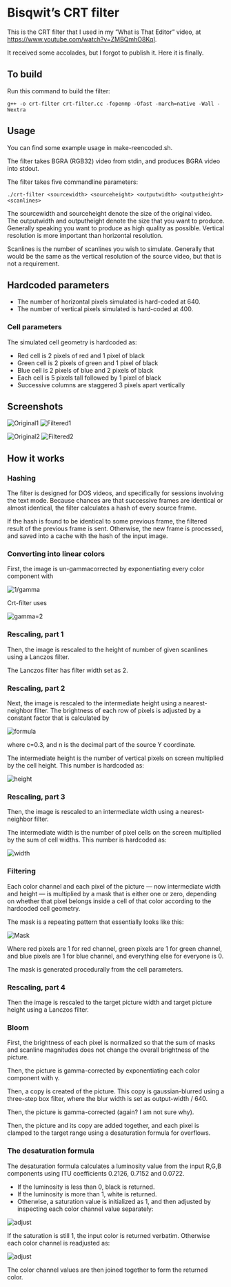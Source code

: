 # Bisqwit’s CRT filter

This is the CRT filter that I used in my ”What is That Editor” video,
at https://www.youtube.com/watch?v=ZMBQmhO8KqI.

It received some accolades, but I forgot to publish it.
Here it is finally.

## To build

Run this command to build the filter:

    g++ -o crt-filter crt-filter.cc -fopenmp -Ofast -march=native -Wall -Wextra

## Usage

You can find some example usage in make-reencoded.sh.

The filter takes BGRA (RGB32) video from stdin,
and produces BGRA video into stdout.

The filter takes five commandline parameters:

    ./crt-filter <sourcewidth> <sourceheight> <outputwidth> <outputheight> <scanlines>

The sourcewidth and sourceheight denote the size of the original video.
The outputwidth and outputheight denote the size that you want to produce.
Generally speaking you want to produce as high quality as possible.
Vertical resolution is more important than horizontal resolution.

Scanlines is the number of scanlines you wish to simulate.
Generally that would be the same as the vertical resolution of the source video,
but that is not a requirement.

## Hardcoded parameters

* The number of horizontal pixels simulated is hard-coded at 640.
* The number of vertical pixels simulated is hard-coded at 400.

### Cell parameters 

The simulated cell geometry is hardcoded as:

* Red cell is 2 pixels of red and 1 pixel of black
* Green cell is 2 pixels of green and 1 pixel of black
* Blue cell is 2 pixels of blue and 2 pixels of black
* Each cell is 5 pixels tall followed by 1 pixel of black
* Successive columns are staggered 3 pixels apart vertically

## Screenshots

![Original1](img/mpv-shot0001.jpg)
![Filtered1](img/mpv-shot0002.jpg)

![Original2](img/mpv-shot0003.jpg)
![Filtered2](img/mpv-shot0004.jpg)

## How it works

### Hashing

The filter is designed for DOS videos, and specifically for sessions
involving the text mode. Because chances are that successive frames are
identical or almost identical, the filter calculates a hash of every source frame.

If the hash is found to be identical to some previous frame,
the filtered result of the previous frame is sent.
Otherwise, the new frame is processed, and saved into a cache with the hash of the input image.

### Converting into linear colors

First, the image is un-gammacorrected by exponentiating every color component with

![1/gamma](https://render.githubusercontent.com/render/math?math=\gamma^{-1})

Crt-filter uses

![gamma=2](https://render.githubusercontent.com/render/math?math=\gamma=2)

### Rescaling, part 1

Then, the image is rescaled to the height of number of given scanlines
using a Lanczos filter.

The Lanczos filter has filter width set as 2.

### Rescaling, part 2

Next, the image is rescaled to the intermediate height using a nearest-neighbor filter.
The brightness of each row of pixels is adjusted by a constant factor
that is calculated by

![formula](https://render.githubusercontent.com/render/math?math=e^{-\frac{%28n-0.5%29^2}{2+c^2}})

where c=0.3, and n is the decimal part of the source Y coordinate.

The intermediate height is the number of vertical pixels on screen
multiplied by the cell height. This number is hardcoded as:

![height](https://render.githubusercontent.com/render/math?math=400\times%285%2B1%29=2400)

### Rescaling, part 3

Then, the image is rescaled to an intermediate width using a nearest-neighbor filter.

The intermediate width is the number of pixel cells on the screen
multiplied by the sum of cell widths. This number is hardcoded as:

![width](https://render.githubusercontent.com/render/math?math=640\times%282%2B1+%2B+2%2B1+%2B+2%2B2%29=6400)

### Filtering

Each color channel and each pixel of the picture — now intermediate width and height — is multiplied by a mask
that is either one or zero, depending on whether that pixel belongs inside a
cell of that color according to the hardcoded cell geometry.

The mask is a repeating pattern that essentially looks like this:

![Mask](img/mask.png)

Where red pixels are 1 for red channel, green pixels are 1 for green channel, and blue pixels are 1 for blue channel, and everything else for everyone is 0.

The mask is generated procedurally from the cell parameters.

### Rescaling, part 4

Then the image is rescaled to the target picture width 
and target picture height using a Lanczos filter.

### Bloom

First, the brightness of each pixel is normalized so that the sum of masks
and scanline magnitudes does not change the overall brightness of the picture.

Then, the picture is gamma-corrected by exponentiating each color component with γ.

Then, a copy is created of the picture.
This copy is gaussian-blurred using a three-step box filter,
where the blur width is set as output-width / 640.

Then, the picture is gamma-corrected (again? I am not sure why).

Then, the picture and its copy are added together, and each pixel is clamped
to the target range using a desaturation formula for overflows.

### The desaturation formula

The desaturation formula calculates a luminosity value from the input R,G,B
components using ITU coefficients 0.2126, 0.7152 and 0.0722.
* If the luminosity is less than 0, black is returned.
* If the luminosity is more than 1, white is returned.
* Otherwise, a saturation value is initialized as 1, and then adjusted by inspecting each color channel value separately:

![adjust](https://render.githubusercontent.com/render/math?math=saturation\leftarrow\begin{cases}\min%28saturation,\frac{luma-1}{luma-value_{channel}}%29,+%26+\text{if+}value_{channel}\gt+1%5C%5C%0D%0A\min%28saturation,\frac{luma}{luma-value_{channel}}%29,+%26+\text{if+}value_{channel}\lt+0%5C%5Csaturation%26\text{otherwise}\end{cases})

If the saturation is still 1, the input color is returned verbatim.
Otherwise each color channel is readjusted as:

![adjust](https://render.githubusercontent.com/render/math?math=value_{channel}\leftarrow\min%281,\max%280,%28value_{channel}-luma%29saturation%2Bluma%29%29)

The color channel values are then joined together to form the returned color.
